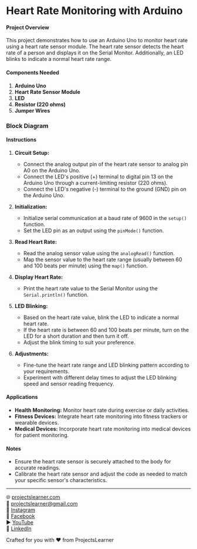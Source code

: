 # Heart Rate Monitoring with Arduino

#### Project Overview

This project demonstrates how to use an Arduino Uno to monitor heart rate using a heart rate sensor module. The heart rate sensor detects the heart rate of a person and displays it on the Serial Monitor. Additionally, an LED blinks to indicate a normal heart rate range.

#### Components Needed

1. **Arduino Uno**
2. **Heart Rate Sensor Module**
3. **LED**
4. **Resistor (220 ohms)**
5. **Jumper Wires**

### Block Diagram



#### Instructions

1. **Circuit Setup:**
   - Connect the analog output pin of the heart rate sensor to analog pin A0 on the Arduino Uno.
   - Connect the LED's positive (+) terminal to digital pin 13 on the Arduino Uno through a current-limiting resistor (220 ohms).
   - Connect the LED's negative (-) terminal to the ground (GND) pin on the Arduino Uno.

2. **Initialization:**
   - Initialize serial communication at a baud rate of 9600 in the `setup()` function.
   - Set the LED pin as an output using the `pinMode()` function.

3. **Read Heart Rate:**
   - Read the analog sensor value using the `analogRead()` function.
   - Map the sensor value to the heart rate range (usually between 60 and 100 beats per minute) using the `map()` function.

4. **Display Heart Rate:**
   - Print the heart rate value to the Serial Monitor using the `Serial.println()` function.

5. **LED Blinking:**
   - Based on the heart rate value, blink the LED to indicate a normal heart rate.
   - If the heart rate is between 60 and 100 beats per minute, turn on the LED for a short duration and then turn it off.
   - Adjust the blink timing to suit your preference.

6. **Adjustments:**
   - Fine-tune the heart rate range and LED blinking pattern according to your requirements.
   - Experiment with different delay times to adjust the LED blinking speed and sensor reading frequency.

#### Applications

- **Health Monitoring:** Monitor heart rate during exercise or daily activities.
- **Fitness Devices:** Integrate heart rate monitoring into fitness trackers or wearable devices.
- **Medical Devices:** Incorporate heart rate monitoring into medical devices for patient monitoring.

#### Notes

- Ensure the heart rate sensor is securely attached to the body for accurate readings.
- Calibrate the heart rate sensor and adjust the code as needed to match your specific sensor's characteristics.

---

🌐 [projectslearner.com](https://projectslearner.com)  
📧 [projectslearner@gmail.com](mailto:projectslearner@gmail.com)  
📸 [Instagram](https://www.instagram.com/projectslearner/)  
📘 [Facebook](https://www.facebook.com/projectslearner)  
▶️ [YouTube](https://www.youtube.com/@ProjectsLearner)  
📘 [LinkedIn](https://www.linkedin.com/in/projectslearner)  

Crafted for you with ❤️ from ProjectsLearner